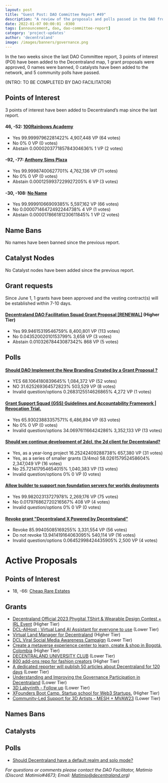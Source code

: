```yaml
---
layout: post
title: "Guest Post: DAO Committee Report #49"
description: "A review of the proposals and polls passed in the DAO from June 1 through June 15".
date: 2022-01-07 00:00:01 -0300
tags: [announcement, dao, dao-committee-report]
category: 'project-updates'
author: 'decentraland'
image: /images/banners/governance.png
---
```


In the two weeks since the last DAO Committee report, 3 points of interest (POI) have been added to the Decentraland map, 1 grant proposals were approved, 0 names were banned, 0 catalysts have been added to the network, and 5 community polls have passed.

(INTRO: TO BE COMPLETED BY DAO FACILITATOR)

## Points of Interest
3 points of interest have been added to Decentraland’s map since the last report.


#### 46, -52: [100Rainbows Academy](https://governance.decentraland.org/proposal/?id=6b252940-0589-11ee-8f51-bb3157c3bc20)

* Yes 99.99997962281422% 4,907,448 VP (64 votes)
* No 0% 0 VP (0 votes)
* Abstain 0.000020377185784304636% 1 VP (2 votes)


#### -92, -77: [Anthony Sims Plaza](https://governance.decentraland.org/proposal/?id=63af1850-ffe0-11ed-8e4f-8db7948b5171)

* Yes 99.99987400627701% 4,762,136 VP (71 votes)
* No 0% 0 VP (0 votes)
* Abstain 0.0001259937229927205% 6 VP (3 votes)


#### -30, -108: [No Name](https://governance.decentraland.org/proposal/?id=e3495b80-ffc1-11ed-8e4f-8db7948b5171)

* Yes 99.99991066909385% 5,597,162 VP (66 votes)
* No 0.00007146472492244738% 4 VP (1 votes)
* Abstain 0.000017866181230611845% 1 VP (2 votes)


## Name Bans

No names have been banned since the previous report.

## Catalyst Nodes
No Catalyst nodes have been added since the previous report.


## Grant requests
Since June 1, 1 grants have been approved and the vesting contract(s) will be established within 7-10 days.


#### [Decentraland DAO Facilitation Squad Grant Proposal [RENEWAL]](https://governance.decentraland.org/proposal/?id=57496610-f545-11ed-9bc2-e5fe350d0c93) (Higher Tier)

* Yes 99.94615319546759% 8,400,801 VP (113 votes)
* No 0.04352002010153799% 3,658 VP (3 votes)
* Abstain 0.01032678443087342% 868 VP (5 votes)


## Polls

#### [Should DAO Implement the New Branding Created by a Grant Proposal ?](https://governance.decentraland.org/proposal/?id=b006a770-06fe-11ee-bb17-db98a4ce871d)

* YES 68.1064180839645% 1,084,372 VP (52 votes)
* NO 31.625269364572823% 503,529 VP (8 votes)
* Invalid question/options 0.2683125514626865% 4,272 VP (1 votes)


#### [Grant Support Squad (GSS) Guidelines and Accountability Framework | Revocation Trial.](https://governance.decentraland.org/proposal/?id=edbaa830-0674-11ee-8f51-bb3157c3bc20)

* Yes 65.93023883357571% 6,486,894 VP (63 votes)
* No 0% 0 VP (0 votes)
* Invalid question/options 34.069761166424286% 3,352,133 VP (13 votes)


#### [Should we continue development of 2dcl, the 2d client for Decentraland?](https://governance.decentraland.org/proposal/?id=1c22a480-03f4-11ee-8f51-bb3157c3bc20)

* Yes, as a year-long project 16.25242409288738% 657,380 VP (31 votes)
* Yes, as a series of smaller grants (3/4mo) 58.026157952458604% 2,347,049 VP (16 votes)
* No 25.721417954654015% 1,040,383 VP (13 votes)
* Invalid question/options 0% 0 VP (0 votes)


#### [Allow builder to support non foundation servers for worlds deployments](https://governance.decentraland.org/proposal/?id=02bd44d0-ff23-11ed-8e4f-8db7948b5171)

* Yes 99.98202313727978% 2,269,176 VP (75 votes)
* No 0.017976862720216567% 408 VP (4 votes)
* Invalid question/options 0% 0 VP (0 votes)


#### [Revoke grant &#34;Decentraland X Powered by Decentraland&#34;](https://governance.decentraland.org/proposal/?id=8b69f900-ff09-11ed-8e4f-8db7948b5171)

* Revoke 85.99405085169255% 3,331,554 VP (56 votes)
* Do not revoke 13.941419164063095% 540,114 VP (16 votes)
* Invalid question/options 0.06452998424435905% 2,500 VP (4 votes)



# Active Proposals

## Points of Interest

* 18, -66: [Cheap Rare Estates](https://governance.decentraland.org/proposal/?id=91f46220-0e0d-11ee-bb17-db98a4ce871d)

## Grants

* [Decentraland Official 2023 Phygital TShirt &amp; Wearable Design Contest + IRL Event](https://governance.decentraland.org/proposal/?id=e834a940-0cc5-11ee-bb17-db98a4ce871d) (Higher Tier)
* [DCL-AIHost : Virtual Land AI Assistant for everyone to use](https://governance.decentraland.org/proposal/?id=1b4dd540-0b7c-11ee-bb17-db98a4ce871d) (Lower Tier)
* [Virtual Land Manager for Decentraland](https://governance.decentraland.org/proposal/?id=65b37890-0a0c-11ee-bb17-db98a4ce871d) (Higher Tier)
* [DCL Viral Social Media Awareness Campaign](https://governance.decentraland.org/proposal/?id=1b0750f0-09bc-11ee-bb17-db98a4ce871d) (Lower Tier)
* [Create a metaverse experience center to learn, create &amp; shop in Bogotá, Colombia](https://governance.decentraland.org/proposal/?id=095522d0-0942-11ee-bb17-db98a4ce871d) (Higher Tier)
* [DECENTRALAND UNIVERSITY CLUB](https://governance.decentraland.org/proposal/?id=4a9b50d0-0851-11ee-bb17-db98a4ce871d) (Lower Tier)
* [800 add-ons repo for fashion creators](https://governance.decentraland.org/proposal/?id=689d8a10-07a4-11ee-bb17-db98a4ce871d) (Higher Tier)
* [A dedicated reporter will publish 50 articles about Decentraland for 120 days](https://governance.decentraland.org/proposal/?id=93bc8120-067c-11ee-8f51-bb3157c3bc20) (Lower Tier)
* [Understanding and Improving the Governance Participation in Decentraland](https://governance.decentraland.org/proposal/?id=725a1020-061c-11ee-8f51-bb3157c3bc20) (Lower Tier)
* [3D Labyrinth  - Follow up](https://governance.decentraland.org/proposal/?id=b44758e0-0602-11ee-8f51-bb3157c3bc20) (Lower Tier)
* [XFounders Boot Camp. Startup school for Web3 Startups.](https://governance.decentraland.org/proposal/?id=ee5b8fe0-0573-11ee-8f51-bb3157c3bc20) (Higher Tier)
* [Community-Led Support for 3D Artists - MESH + MVAW23](https://governance.decentraland.org/proposal/?id=ad893970-048f-11ee-8f51-bb3157c3bc20) (Lower Tier)

## Names Bans


## Catalysts


## Polls

* [Should Decentraland have a default realm and solo mode?](https://governance.decentraland.org/proposal/?id=7c1a2280-0f72-11ee-bb17-db98a4ce871d)

*For questions or comments please contact the DAO Facilitator, Matimio (Discord: Matimio#4673; Email: [Matimio@decentraland.org](mailto:Matimio@decentraland.org))*